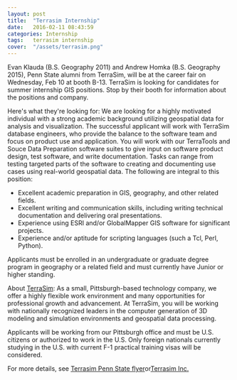 ```yaml
---
layout: post
title:  "Terrasim Internship"
date:   2016-02-11 08:43:59
categories: Internship
tags:	terrasim internship
cover:  "/assets/terrasim.png"
---
```


Evan Klauda (B.S. Geography 2011) and Andrew Homka (B.S. Geography 2015), Penn State alumni from TerraSim, will be at the career fair on Wednesday, Feb 10 at booth B-13. TerraSim is looking for candidates for summer internship GIS positions. Stop by their booth for information about the positions and company.

Here's what they're looking for:
We are looking for a highly motivated individual with a strong academic 
background utilizing geospatial data for analysis and visualization. The 
successful applicant will work with TerraSim database engineers, who 
provide the balance to the software team and focus on product use and 
application. You will work with our TerraTools and Souce Data 
Preparation software suites to give input on software product design, 
test software, and write documentation. Tasks can range from testing 
targeted parts of the software to creating and documenting use cases 
using real-world geospatial data. The following are integral to this 
position:

* Excellent academic preparation in GIS, geography, and other related fields.
* Excellent writing and communication skills, including writing technical documentation and delivering oral presentations.
* Experience using ESRI and/or GlobalMapper GIS software for significant projects.
* Experience and/or aptitude for scripting languages (such a Tcl, Perl, Python).

Applicants must be enrolled in an undergraduate or graduate degree 
program in geography or a related field and must currently have Junior 
or higher standing.

About [TerraSim][Terrasim]:
As a small, Pittsburgh-based technology company, we offer a highly 
flexible work environment and many opportunities for professional growth 
and advancement. At TerraSim, you will be working with nationally 
recognized leaders in the computer generation of 3D modeling and 
simulation environments and geospatial data processing.

Applicants will be working from our Pittsburgh office and must be U.S. 
citizens or authorized to work in the U.S. Only foreign nationals 
currently studying in the U.S. with current F-1 practical training visas 
will be considered.

For more details, see 
[Terrasim Penn State flyer][Terrasim PennState]or[Terrasim Inc.][Terrasim]

[Terrasim PennState]:http://www.terrasim.com/careers/PennState_handout_GIS.pdf
[Terrasim]:http://www.terrasim.com/
